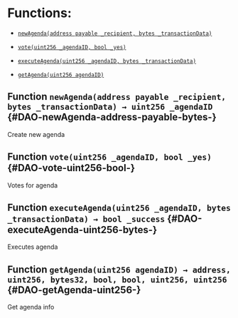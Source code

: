 # Functions:

- [`newAgenda(address payable _recipient, bytes _transactionData)`](#DAO-newAgenda-address-payable-bytes-)

- [`vote(uint256 _agendaID, bool _yes)`](#DAO-vote-uint256-bool-)

- [`executeAgenda(uint256 _agendaID, bytes _transactionData)`](#DAO-executeAgenda-uint256-bytes-)

- [`getAgenda(uint256 agendaID)`](#DAO-getAgenda-uint256-)

## Function `newAgenda(address payable _recipient, bytes _transactionData) → uint256 _agendaID` {#DAO-newAgenda-address-payable-bytes-}

Create new agenda

## Function `vote(uint256 _agendaID, bool _yes)` {#DAO-vote-uint256-bool-}

Votes for agenda

## Function `executeAgenda(uint256 _agendaID, bytes _transactionData) → bool _success` {#DAO-executeAgenda-uint256-bytes-}

Executes agenda

## Function `getAgenda(uint256 agendaID) → address, uint256, bytes32, bool, bool, uint256, uint256` {#DAO-getAgenda-uint256-}

Get agenda info
